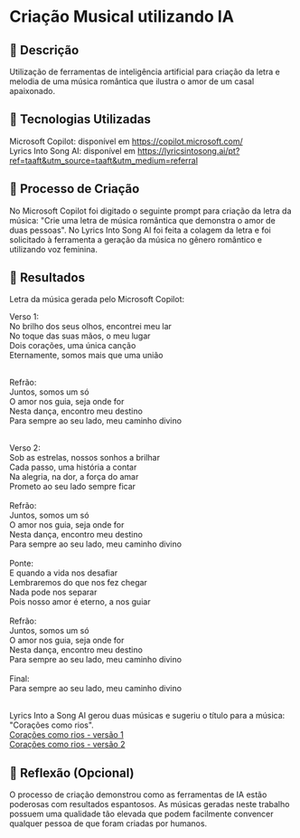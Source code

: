 # Criação Musical utilizando IA

## 📒 Descrição
Utilização de ferramentas de inteligência artificial para criação da letra e melodia de uma música romântica que ilustra o amor de um casal apaixonado.

## 🤖 Tecnologias Utilizadas
Microsoft Copilot: disponível em https://copilot.microsoft.com/ <br/>
Lyrics Into Song AI: disponível em https://lyricsintosong.ai/pt?ref=taaft&utm_source=taaft&utm_medium=referral <br/>

## 🧐 Processo de Criação
No Microsoft Copilot foi digitado o seguinte prompt para criação da letra da música: "Crie uma letra de música romântica que demonstra o amor de duas pessoas".
No Lyrics Into Song AI foi feita a colagem da letra e foi solicitado à ferramenta a geração da música no gênero romântico e utilizando voz feminina.

## 🚀 Resultados
Letra da música gerada pelo Microsoft Copilot:

Verso 1: <br/>
No brilho dos seus olhos, encontrei meu lar <br/>
No toque das suas mãos, o meu lugar <br/>
Dois corações, uma única canção <br/>
Eternamente, somos mais que uma união <br/>
<br/>

Refrão:<br/>
Juntos, somos um só<br/>
O amor nos guia, seja onde for<br/>
Nesta dança, encontro meu destino<br/>
Para sempre ao seu lado, meu caminho divino<br/>
<br/>

Verso 2:<br/>
Sob as estrelas, nossos sonhos a brilhar<br/>
Cada passo, uma história a contar<br/>
Na alegria, na dor, a força do amar<br/>
Prometo ao seu lado sempre ficar<br/>
<br/>
Refrão:<br/>
Juntos, somos um só<br/>
O amor nos guia, seja onde for<br/>
Nesta dança, encontro meu destino<br/>
Para sempre ao seu lado, meu caminho divino<br/>
<br/>
Ponte:<br/>
E quando a vida nos desafiar<br/>
Lembraremos do que nos fez chegar<br/>
Nada pode nos separar<br/>
Pois nosso amor é eterno, a nos guiar<br/>
<br/>
Refrão:<br/>
Juntos, somos um só<br/>
O amor nos guia, seja onde for<br/>
Nesta dança, encontro meu destino<br/>
Para sempre ao seu lado, meu caminho divino<br/>
<br/>
Final:<br/>
Para sempre ao seu lado, meu caminho divino<br/>
<br/>

Lyrics Into a Song AI gerou duas músicas e sugeriu o título para a música: "Corações como rios". <br/>
[Corações como rios - versão 1](https://r2.lyricsintosong.ai/audio/d7f4680f-1116-4c53-88f8-f20f9fef0e79) <br/>
[Corações como rios - versão 2](https://r2.lyricsintosong.ai/audio/cde4f922-7a1b-46a4-95e4-bb8e94401d15)


## 💭 Reflexão (Opcional)
O processo de criação demonstrou como as ferramentas de IA estão poderosas com resultados espantosos. As músicas geradas neste trabalho possuem uma qualidade tão elevada que podem facilmente convencer qualquer pessoa de que foram criadas por humanos.
